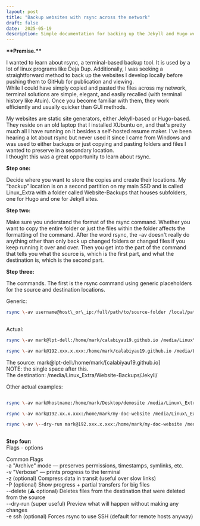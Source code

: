 ```yaml
---
layout: post
title: "Backup websites with rsync across the network"
draft: false
date:  2025-05-19
description: Simple documentation for backing up the Jekyll and Hugo websites being developed on my local test server that are eventually hosted on GitHub.   
---
```


**\*\*Premise.\*\***  

I wanted to learn about rsync, a terminal-based backup tool. It is used by a lot of linux programs like Deja Dup.  Additionally, I was seeking a straightforward method to back up the websites I develop locally before pushing them to GitHub for publication and viewing.    
While I could have simply copied and pasted the files across my network, terminal solutions are simple, elegant, and easily recalled (with terminal history like Atuin). Once you become familiar with them, they work efficiently and usually quicker than GUI methods.  

My websites are static site generators, either Jekyll-based or Hugo-based. They reside on an old laptop that I installed XUbuntu on, and that's pretty much all I have running on it besides a self-hosted resume maker. I've been hearing a lot about rsync but never used it since I came from Windows and was used to either backups or just copying and pasting folders and files I wanted to preserve in a secondary location.  
I thought this was a great opportunity to learn about rsync. 

**Step one:**

Decide where you want to store the copies and create their locations.  My “backup” location is on a second partition on my main SSD and is called Linux\_Extra with a folder called Website-Backups that houses subfolders, one for Hugo and one for Jekyll sites.  

**Step two:**

Make sure you understand the format of the rsync command. Whether you want to copy the entire folder or just the files within the folder affects the formatting of the command. After the word rsync, the \-av doesn't really do anything other than only back up changed folders or changed files if you keep running it over and over. Then you get into the part of the command that tells you what the source is, which is the first part, and what the destination is, which is the second part. 

**Step three:**

The commands.  The first is the rsync command using generic placeholders for the source and destination locations.     

Generic:    

```sh    
rsync \-av username@host\_or\_ip:/full/path/to/source-folder /local/path/to/backup/destination/  
  
```


Actual:  

```sh
rsync \-av mark@lpt-dell:/home/mark/calabiyau19.github.io /media/Linux\_Extra/Website-Backups/Jekyll/   

rsync \-av mark@192.xxx.x.xxx:/home/mark/calabiyau19.github.io /media/Linux\_Extra/Website-Backups/Jekyll/     

```

The source:  mark@lpt-dell:/home/mark/[calabiyau19.github.io]  
NOTE: the single space after this.    
The destination:  /media/Linux\_Extra/Website-Backups/Jekyll/   

Other actual examples:   
```sh

rsync \-av mark@hostname:/home/mark/Desktop/demosite /media/Linux\_Extra/Website-Backups/Jekyll/   

rsync \-av mark@192.xx.x.xxx:/home/mark/my-doc-website /media/Linux\_Extra/Website-Backups/Hugo/  

rsync \-av \--dry-run mark@192.xxx.x.xxx:/home/mark/my-doc-website /media/Linux\_Extra/Website-Backups/Hugo/     
  
```

**Step four:**  
Flags \- options

Common Flags  
\-a          "Archive" mode — preserves permissions, timestamps, symlinks, etc.     
\-v          "Verbose" — prints progress to the terminal    
\-z          (optional) Compress data in transit (useful over slow links)    
\-P          (optional) Show progress \+ partial transfers for big files    
\--delete    (⚠️ optional) Deletes files from the destination that were deleted from the source    
\--dry-run   (super useful) Preview what will happen without making any changes    
\-e ssh      (optional) Forces rsync to use SSH (default for remote hosts anyway)  

   
